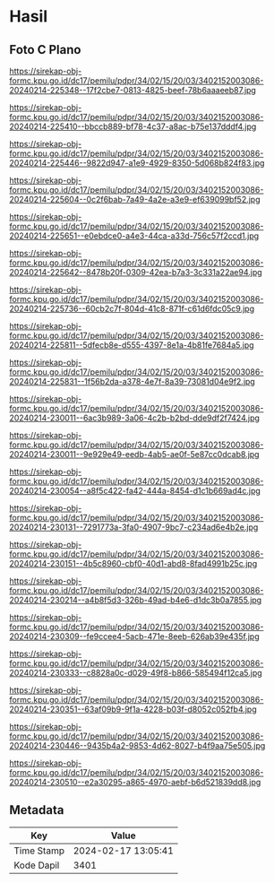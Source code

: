 # Hasil

## Foto C Plano

https://sirekap-obj-formc.kpu.go.id/dc17/pemilu/pdpr/34/02/15/20/03/3402152003086-20240214-225348--17f2cbe7-0813-4825-beef-78b6aaaeeb87.jpg

https://sirekap-obj-formc.kpu.go.id/dc17/pemilu/pdpr/34/02/15/20/03/3402152003086-20240214-225410--bbccb889-bf78-4c37-a8ac-b75e137dddf4.jpg

https://sirekap-obj-formc.kpu.go.id/dc17/pemilu/pdpr/34/02/15/20/03/3402152003086-20240214-225446--9822d947-a1e9-4929-8350-5d068b824f83.jpg

https://sirekap-obj-formc.kpu.go.id/dc17/pemilu/pdpr/34/02/15/20/03/3402152003086-20240214-225604--0c2f6bab-7a49-4a2e-a3e9-ef639099bf52.jpg

https://sirekap-obj-formc.kpu.go.id/dc17/pemilu/pdpr/34/02/15/20/03/3402152003086-20240214-225651--e0ebdce0-a4e3-44ca-a33d-756c57f2ccd1.jpg

https://sirekap-obj-formc.kpu.go.id/dc17/pemilu/pdpr/34/02/15/20/03/3402152003086-20240214-225642--8478b20f-0309-42ea-b7a3-3c331a22ae94.jpg

https://sirekap-obj-formc.kpu.go.id/dc17/pemilu/pdpr/34/02/15/20/03/3402152003086-20240214-225736--60cb2c7f-804d-41c8-871f-c61d6fdc05c9.jpg

https://sirekap-obj-formc.kpu.go.id/dc17/pemilu/pdpr/34/02/15/20/03/3402152003086-20240214-225811--5dfecb8e-d555-4397-8e1a-4b81fe7684a5.jpg

https://sirekap-obj-formc.kpu.go.id/dc17/pemilu/pdpr/34/02/15/20/03/3402152003086-20240214-225831--1f56b2da-a378-4e7f-8a39-73081d04e9f2.jpg

https://sirekap-obj-formc.kpu.go.id/dc17/pemilu/pdpr/34/02/15/20/03/3402152003086-20240214-230011--6ac3b989-3a06-4c2b-b2bd-dde9df2f7424.jpg

https://sirekap-obj-formc.kpu.go.id/dc17/pemilu/pdpr/34/02/15/20/03/3402152003086-20240214-230011--9e929e49-eedb-4ab5-ae0f-5e87cc0dcab8.jpg

https://sirekap-obj-formc.kpu.go.id/dc17/pemilu/pdpr/34/02/15/20/03/3402152003086-20240214-230054--a8f5c422-fa42-444a-8454-d1c1b669ad4c.jpg

https://sirekap-obj-formc.kpu.go.id/dc17/pemilu/pdpr/34/02/15/20/03/3402152003086-20240214-230131--7291773a-3fa0-4907-9bc7-c234ad6e4b2e.jpg

https://sirekap-obj-formc.kpu.go.id/dc17/pemilu/pdpr/34/02/15/20/03/3402152003086-20240214-230151--4b5c8960-cbf0-40d1-abd8-8fad4991b25c.jpg

https://sirekap-obj-formc.kpu.go.id/dc17/pemilu/pdpr/34/02/15/20/03/3402152003086-20240214-230214--a4b8f5d3-326b-49ad-b4e6-d1dc3b0a7855.jpg

https://sirekap-obj-formc.kpu.go.id/dc17/pemilu/pdpr/34/02/15/20/03/3402152003086-20240214-230309--fe9ccee4-5acb-471e-8eeb-626ab39e435f.jpg

https://sirekap-obj-formc.kpu.go.id/dc17/pemilu/pdpr/34/02/15/20/03/3402152003086-20240214-230333--c8828a0c-d029-49f8-b866-585494f12ca5.jpg

https://sirekap-obj-formc.kpu.go.id/dc17/pemilu/pdpr/34/02/15/20/03/3402152003086-20240214-230351--63af09b9-9f1a-4228-b03f-d8052c052fb4.jpg

https://sirekap-obj-formc.kpu.go.id/dc17/pemilu/pdpr/34/02/15/20/03/3402152003086-20240214-230446--9435b4a2-9853-4d62-8027-b4f9aa75e505.jpg

https://sirekap-obj-formc.kpu.go.id/dc17/pemilu/pdpr/34/02/15/20/03/3402152003086-20240214-230510--e2a30295-a865-4970-aebf-b6d521839dd8.jpg


## Metadata

| Key        | Value               |
| ---------- | ------------------- |
| Time Stamp | 2024-02-17 13:05:41 |
| Kode Dapil | 3401                |




